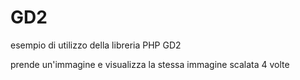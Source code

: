 # GD2
esempio di utilizzo della libreria PHP GD2

prende un'immagine e visualizza la stessa immagine scalata 4 volte 
